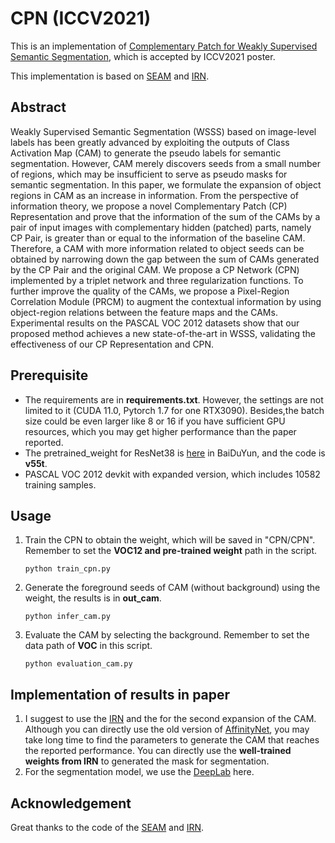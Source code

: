 # CPN (ICCV2021) 
This is an implementation of [Complementary Patch for Weakly Supervised Semantic Segmentation](https://arxiv.org/abs/2108.03852v1), which is accepted by ICCV2021 poster.

This implementation is based on [SEAM](https://github.com/YudeWang/SEAM) and [IRN](https://github.com/jiwoon-ahn/irn).
## Abstract 
Weakly Supervised Semantic Segmentation (WSSS) based on image-level labels has been greatly advanced by exploiting the outputs of Class Activation Map (CAM) to generate the pseudo labels for semantic segmentation. However, CAM merely discovers seeds from a small number of regions, which may be insufficient to serve as pseudo masks for semantic segmentation. In this paper, we formulate the expansion of object regions in CAM as an increase in information. From the perspective of information theory, we propose a novel Complementary Patch (CP) Representation and prove that the information of the sum of the CAMs by a pair of input images with complementary hidden (patched) parts, namely CP Pair, is greater than or equal to the information of the baseline CAM. Therefore, a CAM with more information related to object seeds can be obtained by narrowing down the gap between the sum of CAMs generated by the CP Pair and the original CAM. We propose a CP Network (CPN) implemented by a triplet network and three regularization functions. To further improve the quality of the CAMs, we propose a Pixel-Region Correlation Module (PRCM) to augment the contextual information by using object-region relations between the feature maps and the CAMs. Experimental results on the PASCAL VOC 2012 datasets show that our proposed method achieves a new state-of-the-art in WSSS, validating the effectiveness of our CP Representation and CPN.
## Prerequisite
* The requirements are in **requirements.txt**. However, the settings are not limited to it (CUDA 11.0, Pytorch 1.7 for one RTX3090). Besides,the batch size could be even
larger like 8 or 16 if you have sufficient GPU resources, which you may get higher performance than the paper reported.
* The pretrained_weight for ResNet38 is [here](https://pan.baidu.com/s/1mx2vX2iRNsXum82n4x-xqw) 
 in BaiDuYun, and the code is **v55t**.
* PASCAL VOC 2012 devkit with expanded version, which includes 10582 training samples.
## Usage
1. Train the CPN to obtain the weight, which will be saved in "CPN/CPN". Remember to set the **VOC12 and pre-trained weight** path in the script. 
    ```
    python train_cpn.py
    ```

2. Generate the foreground seeds of CAM (without background) using the weight, the results is in **out_cam**.

    ``` 
    python infer_cam.py 
    ```

3. Evaluate the CAM by selecting the background. Remember to set the data path of **VOC** in this script.
    ``` 
    python evaluation_cam.py
    ```
## Implementation of results in paper
1. I suggest to use the [IRN](https://github.com/jiwoon-ahn/irn) and the for the second expansion of the CAM. Although you can directly use 
the old version of [AffinityNet](https://github.com/jiwoon-ahn/psa), you may take long time to find the parameters to generate the CAM that reaches 
the reported performance. You can directly use the **well-trained weights from IRN** to generated the mask for segmentation.
2. For the segmentation model, we use the [DeepLab](https://github.com/YudeWang/semantic-segmentation-codebase/tree/main/experiment/seamv1-pseudovoc) here.


## Acknowledgement
Great thanks to the code of the [SEAM](https://github.com/YudeWang/SEAM) and [IRN](https://github.com/jiwoon-ahn/irn).

